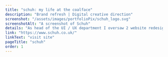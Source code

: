 ```yaml
---
title: "schuh: my life at the coalface"
description: "Brand refresh | Digital creative direction"
screenshot: "/assets/images/portfolioPix/schuh_logo.svg"
screenshotAlt: "A screenshot of Schuh"
details: "As head of the UI / UX department I oversaw 2 website redesigns during my tenure, not to mention a whole Billy Boatload of other stuff: emails, internal systems, project management, editorial content, the list is endless!"
link: "https://www.schuh.co.uk/"
linkText: "visit site"
pageTitle: "schuh"
order: 1
---
```

